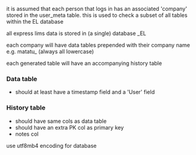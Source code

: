 it is assumed that each person that logs in has an associated 'company'
stored in the user_meta table.  this is used to check a subset of all
tables within the EL database

all express lims data is stored in (a single) database _EL

each company will have data tables prepended with their company name e.g. matatu_ (always all lowercase)

each generated table will have an accompanying history table

### Data table
- should at least have a timestamp field and a 'User' field

### History table
- should have same cols as data table
- should have an extra PK col as primary key
- notes col

use utf8mb4 encoding for database
